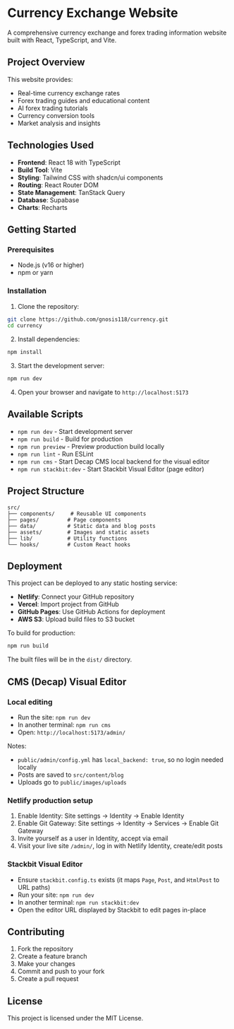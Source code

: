 # Currency Exchange Website

A comprehensive currency exchange and forex trading information website built with React, TypeScript, and Vite.

## Project Overview

This website provides:
- Real-time currency exchange rates
- Forex trading guides and educational content
- AI forex trading tutorials
- Currency conversion tools
- Market analysis and insights

## Technologies Used

- **Frontend**: React 18 with TypeScript
- **Build Tool**: Vite
- **Styling**: Tailwind CSS with shadcn/ui components
- **Routing**: React Router DOM
- **State Management**: TanStack Query
- **Database**: Supabase
- **Charts**: Recharts

## Getting Started

### Prerequisites

- Node.js (v16 or higher)
- npm or yarn

### Installation

1. Clone the repository:
```bash
git clone https://github.com/gnosis118/currency.git
cd currency
```

2. Install dependencies:
```bash
npm install
```

3. Start the development server:
```bash
npm run dev
```

4. Open your browser and navigate to `http://localhost:5173`

## Available Scripts

- `npm run dev` - Start development server
- `npm run build` - Build for production
- `npm run preview` - Preview production build locally
- `npm run lint` - Run ESLint
- `npm run cms` - Start Decap CMS local backend for the visual editor
- `npm run stackbit:dev` - Start Stackbit Visual Editor (page editor)

## Project Structure

```
src/
├── components/     # Reusable UI components
├── pages/         # Page components
├── data/          # Static data and blog posts
├── assets/        # Images and static assets
├── lib/           # Utility functions
└── hooks/         # Custom React hooks
```

## Deployment

This project can be deployed to any static hosting service:

- **Netlify**: Connect your GitHub repository
- **Vercel**: Import project from GitHub
- **GitHub Pages**: Use GitHub Actions for deployment
- **AWS S3**: Upload build files to S3 bucket

To build for production:
```bash
npm run build
```

The built files will be in the `dist/` directory.

## CMS (Decap) Visual Editor

### Local editing
- Run the site: `npm run dev`
- In another terminal: `npm run cms`
- Open: `http://localhost:5173/admin/`

Notes:
- `public/admin/config.yml` has `local_backend: true`, so no login needed locally
- Posts are saved to `src/content/blog`
- Uploads go to `public/images/uploads`

### Netlify production setup
1. Enable Identity: Site settings → Identity → Enable Identity
2. Enable Git Gateway: Site settings → Identity → Services → Enable Git Gateway
3. Invite yourself as a user in Identity, accept via email
4. Visit your live site `/admin/`, log in with Netlify Identity, create/edit posts

### Stackbit Visual Editor
- Ensure `stackbit.config.ts` exists (it maps `Page`, `Post`, and `HtmlPost` to URL paths)
- Run your site: `npm run dev`
- In another terminal: `npm run stackbit:dev`
- Open the editor URL displayed by Stackbit to edit pages in-place

## Contributing

1. Fork the repository
2. Create a feature branch
3. Make your changes
4. Commit and push to your fork
5. Create a pull request

## License

This project is licensed under the MIT License.

